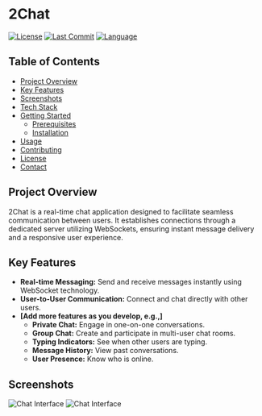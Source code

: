 
# 2Chat

[![License](https://img.shields.io/badge/License-MIT-brightgreen.svg)](LICENSE)
[![Last Commit](https://img.shields.io/github/last-commit/nj2397/2Chat)](https://github.com/nj2397/2Chat/commits/main)
[![Language](https://img.shields.io/github/languages/top/nj2397/2Chat)](https://github.com/nj2397/2Chat/)

## Table of Contents

* [Project Overview](#project-overview)
* [Key Features](#key-features)
* [Screenshots](#screenshots)
* [Tech Stack](#tech-stack)
* [Getting Started](#getting-started)
    * [Prerequisites](#prerequisites)
    * [Installation](#installation)
* [Usage](#usage)
* [Contributing](#contributing)
* [License](#license)
* [Contact](#contact)

## Project Overview

2Chat is a real-time chat application designed to facilitate seamless communication between users. It establishes connections through a dedicated server utilizing WebSockets, ensuring instant message delivery and a responsive user experience.

## Key Features

* **Real-time Messaging:** Send and receive messages instantly using WebSocket technology.
* **User-to-User Communication:** Connect and chat directly with other users.
* **[Add more features as you develop, e.g.,]**
    * **Private Chat:** Engage in one-on-one conversations.
    * **Group Chat:** Create and participate in multi-user chat rooms.
    * **Typing Indicators:** See when other users are typing.
    * **Message History:** View past conversations.
    * **User Presence:** Know who is online.

## Screenshots
![Chat Interface](https://drive.google.com/uc?id=1q42H73Cme4gNx44XB_5Gl6ROc2gByx6B)
![Chat Interface](https://drive.google.com/uc?id=1aUT_4S3C9nCY8w-s2aistNIpKrlzmtaZ)
